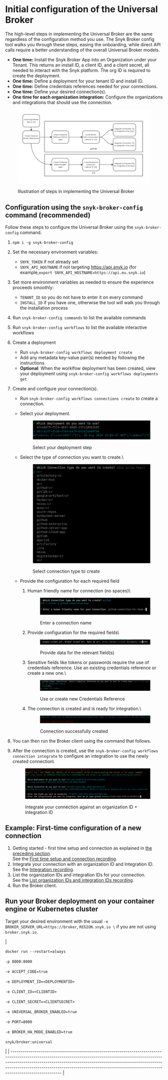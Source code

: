 # Initial configuration of the Universal Broker

The high-level steps in implementing the Universal Broker are the same regardless of the configuration method you use. The Snyk Broker config tool walks you through these steps, easing the onboarding, while direct API calls require a better understanding of the overall Universal Broker models.

* **One time:** Install the Snyk Broker App into an Organization under your Tenant. This returns an install ID, a client ID, and a client secret, all needed to interact with the Snyk platform. The org ID is required to create the deployment.
* **One time:** Define a deployment for your tenant ID and install ID.
* **One time:** Define credentials references needed for your connections.
* **One time:** Define your desired connection(s).
* **One time for each organization integration:** Configure the organizations and integrations that should use the connection.

<figure><img src="../../../.gitbook/assets/image (563).png" alt="Illustration of steps in implementing the Universal Broker"><figcaption><p>Illustration of steps in implementing the Universal Broker</p></figcaption></figure>

## Configuration using the `snyk-broker-config` command (recommended) <a href="#using-snyk-broker-config-cli" id="using-snyk-broker-config-cli"></a>

Follow these steps to configure the Universal Broker using the `snyk-broker-config` command.

1. `npm i -g snyk-broker-config`
2. Set the necessary environment variables:
   * `SNYK_TOKEN` if not already set
   * `SNYK_API_HOSTNAME` if not targeting https://api.snyk.io (for example,`export SNYK_API_HOSTNAME=https://api.eu.snyk.io`)
3. Set more environment variables as needed to ensure the experience proceeds smoothly:
   * `TENANT_ID` so you do not have to enter it on every command&#x20;
   * `INSTALL_ID` if you have one, otherwise the tool will walk you through the installation process
4. Run `snyk-broker-config commands` to list the available commands
5. Run `snyk-broker-config workflows` to list the available interactive workflows
6. Create a deployment
   * Run `snyk-broker-config workflows deployment create`
   * Add any metadata key-value pair(s) needed by following the instructions.
   * **Optional**:  When the worklfow deployment has been created, view your deployment using `snyk-broker-config workflows deployments get`
7. Create and configure your connection(s).
   * Run `snyk-broker-config workflows connections create` to create a connection.
   *   Select your deployment.\
       &#x20;

       <figure><img src="../../../.gitbook/assets/image (554).png" alt="Select your deployment step"><figcaption><p>Select your deployment step</p></figcaption></figure>
   *   Select the type of connection you want to create.\


       <figure><img src="../../../.gitbook/assets/image (555).png" alt="Select connection type to create"><figcaption><p>Select connection type to create</p></figcaption></figure>


   * Provide the configuration for each required field
     1.  Human friendly name for connection (no spaces)\


         <figure><img src="../../../.gitbook/assets/image (556).png" alt="Enter a connection name"><figcaption><p>Enter a connection name</p></figcaption></figure>
     2.  Provide configuration for the required fields\


         <figure><img src="../../../.gitbook/assets/image (557).png" alt="Provide data for the relevant field(s)"><figcaption><p>Provide data for the relevant field(s)</p></figcaption></figure>
     3.  Sensitive fields like tokens or passwords require the use of credentials reference. Use an existing credentials reference or create a new one.\


         <figure><img src="../../../.gitbook/assets/image (558).png" alt="Use or create new Credentials Reference"><figcaption><p>Use or create new Credentials Reference</p></figcaption></figure>
     4.  The connection is created and is ready for integration.\


         <figure><img src="../../../.gitbook/assets/image (559).png" alt="Connection successfully created"><figcaption><p>Connection successfully created</p></figcaption></figure>
8. You can then run the Broker client using the command that follows.
9.  After the connection is created, use the `snyk-broker-config workflows connection integrate` to configure an integration to use the newly created connection\


    <figure><img src="../../../.gitbook/assets/image (560).png" alt="ntegrate your connection against an organization ID + Integration ID"><figcaption><p>Integrate your connection against an organization ID + Integration ID</p></figcaption></figure>

## Example: First-time configuration of a new connection <a href="#quick-examples-below" id="quick-examples-below"></a>

1. Getting started - first time setup and connection as explained in [the preceding section](initial-configuration-of-the-universal-broker.md#using-snyk-broker-config-cli).\
   See the [First time setup and connection recording](https://asciinema.org/a/YqSmUHEWMcDPeQKm6lpeG3qhM).
2. Integrate your connection with an organization ID and Integration ID.\
   See the [Integration recording](https://asciinema.org/a/I2QJxi9MDEeThRZTLD1aTv9cN).
3. List the organization IDs and integration IDs for your connection.\
   See the [List organization IDs and integration IDs recording](https://asciinema.org/a/5RWuySWT0M2dDI9mARJjeZS5g).
4. Run the Broker client.

## Run your Broker deployment on your container engine or Kubernetes cluster

Target your desired environment with the usual `-e BROKER_SERVER_URL=https://broker`, `REGION.snyk.io \` if you are not using `broker.snyk.io`.

| <pre><code>docker run --restart=always \
    -p 8000:8000 \
    -e ACCEPT_CODE=true \
    -e DEPLOYMENT_ID=&#x3C;DEPLOYMENTID> \
    -e CLIENT_ID=&#x3C;CLIENTID> \
    -e CLIENT_SECRET=&#x3C;CLIENTSECRET> \
    -e UNIVERSAL_BROKER_ENABLED=true \
    -e PORT=8000 \
    -e BROKER_HA_MODE_ENABLED=true \
snyk/broker:universal
</code></pre> |
| ------------------------------------------------------------------------------------------------------------------------------------------------------------------------------------------------------------------------------------------------------------------------------------------------------------------------------------------------- |
